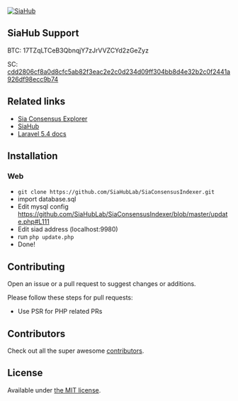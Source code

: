 <p align="center">

[![SiaHub](http://siahub.info/img/siahub_big.png)](http://siahub.info/)

</p>

## SiaHub Support

BTC: 17TZqLTCeB3QbnqjY7zJrVVZCYd2zGeZyz

SC: [cdd2806cf8a0d8cfc5ab82f3eac2e2c0d234d09ff304bb8d4e32b2c0f2441a926df98ecc9b74](https://explorer.siahub.info/hash/cdd2806cf8a0d8cfc5ab82f3eac2e2c0d234d09ff304bb8d4e32b2c0f2441a926df98ecc9b74)

## Related links
- [Sia Consensus Explorer](https://github.com/SiaHubLab/SiaConsensusExplorer)
- [SiaHub](https://github.com/SiaHubLab/siahub)
- [Laravel 5.4 docs](https://laravel.com/docs/5.4)

## Installation

### Web
- ``git clone https://github.com/SiaHubLab/SiaConsensusIndexer.git``
- import database.sql
- Edit mysql config https://github.com/SiaHubLab/SiaConsensusIndexer/blob/master/update.php#L111
- Edit siad address (localhost:9980)
- run ``php update.php``
- Done!

## Contributing

Open an issue or a pull request to suggest changes or additions.

Please follow these steps for pull requests:
- Use PSR for PHP related PRs

## Contributors

Check out all the super awesome [contributors](https://github.com/SiaHubLab/SiaConsensusIndexer/graphs/contributors).


## License

Available under [the MIT license](http://mths.be/mit).
